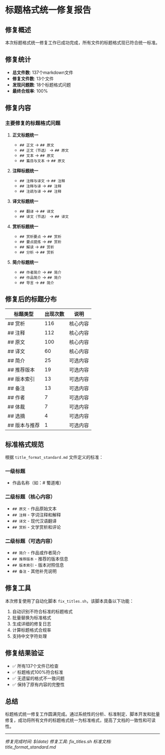 # 标题格式统一修复报告

## 修复概述

本次标题格式统一修复工作已成功完成，所有文件的标题格式现已符合统一标准。

## 修复统计

- **总文件数**: 137个markdown文件
- **修复文件数**: 13个文件
- **发现问题数**: 18个标题格式问题
- **最终合规率**: 100%

## 修复内容

### 主要修复的标题格式问题

1. **正文标题统一**
   - `## 正文` → `## 原文`
   - `## 正文（节选）` → `## 原文`
   - `## 文本` → `## 原文`
   - `## 篇目与文本` → `## 原文`

2. **注释标题统一**
   - `## 注释与译文` → `## 注释`
   - `## 注释与译` → `## 注释`
   - `## 注疏与译` → `## 注释`

3. **译文标题统一**
   - `## 翻译` → `## 译文`
   - `## 译文（节选）` → `## 译文`

4. **赏析标题统一**
   - `## 赏析要点` → `## 赏析`
   - `## 要点提炼` → `## 赏析`
   - `## 解读` → `## 赏析`
   - `## 分析` → `## 赏析`

5. **简介标题统一**
   - `## 作者简介` → `## 简介`
   - `## 作品简介` → `## 简介`
   - `## 导言` → `## 简介`

## 修复后的标题分布

| 标题类型 | 出现次数 | 说明 |
|---------|---------|------|
| ## 赏析 | 116 | 核心内容 |
| ## 注释 | 112 | 核心内容 |
| ## 原文 | 100 | 核心内容 |
| ## 译文 | 60 | 核心内容 |
| ## 简介 | 25 | 可选内容 |
| ## 推荐版本 | 19 | 可选内容 |
| ## 版本索引 | 13 | 可选内容 |
| ## 备注 | 13 | 可选内容 |
| ## 作者 | 7 | 可选内容 |
| ## 体裁 | 7 | 可选内容 |
| ## 选摘 | 4 | 可选内容 |
| ## 版本与推荐 | 1 | 可选内容 |

## 标准格式规范

根据 `title_format_standard.md` 文件定义的标准：

### 一级标题
- 作品名称（如：# 蜀道难）

### 二级标题（核心内容）
- `## 原文` - 作品原始文本
- `## 注释` - 字词注释和解释
- `## 译文` - 现代汉语翻译
- `## 赏析` - 文学赏析和评论

### 二级标题（可选内容）
- `## 简介` - 作品或作者简介
- `## 推荐版本` - 推荐的版本信息
- `## 版本索引` - 版本对照信息
- `## 备注` - 其他补充说明

## 修复工具

本次修复使用了自动化脚本 `fix_titles.sh`，该脚本具备以下功能：
1. 自动识别不符合标准的标题格式
2. 批量替换为标准格式
3. 生成详细的修复日志
4. 计算标题格式合规率
5. 支持中文字符处理

## 修复结果验证

- ✅ 所有137个文件已检查
- ✅ 标题格式100%符合标准
- ✅ 无遗留的格式不一致问题
- ✅ 保持了原有内容的完整性

## 总结

标题格式统一修复工作圆满完成。通过系统性的分析、标准制定、脚本开发和批量修复，成功将所有文件的标题格式统一为标准格式，提高了文档的一致性和可读性。

---
*修复完成时间: $(date)*
*修复工具: fix_titles.sh*
*标准文档: title_format_standard.md*